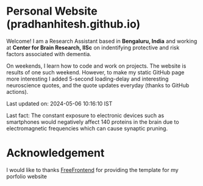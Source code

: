 # Personal Website (pradhanhitesh.github.io)
Welcome! I am a Research Assistant based in <b>Bengaluru, India</b> and working at <b>Center for Brain Research, IISc</b> on indentifying protective and risk factors associated with dementia.

On weekends, I learn how to code and work on projects. The website is results of one such weekend. However, to make my static GitHub page more interesting I added 5-second loading-delay and interesting neuroscience quotes, and the quote updates everyday (thanks to GitHub actions).

Last updated on: 2024-05-06 10:16:10 IST

Last fact: The constant exposure to electronic devices such as smartphones would negatively affect 140 proteins in the brain due to electromagnetic frequencies which can cause synaptic pruning.

# Acknowledgement
I would like to thanks <a href="https://freefrontend.com/">FreeFrontend</a> for providing the template for my porfolio website 